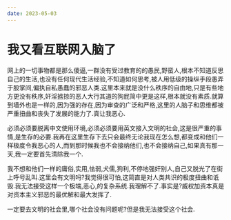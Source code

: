 ```yaml
---
date: 2023-05-03
---
```


# 我又看互联网入脑了

网上的一切事物都是那么傻逼,一群没有受过教育的的愚民,野蛮人,根本不知道反思自己的生活,也没有任何现代生活经验,不知道如何思考,被人用低级的操纵手段愚弄于股掌间,偏执自私愚蠢的邪恶人类.这里本来就是没什么秩序的自由地,只是有些地方更没有秩序,奸淫掳掠的恶人大行其道的狗屁简中更是这样,根本就没有素质.就算到墙外也是一样的,因为强的存在,因为审查的广泛和严格,这里的人脑子和思维都被严重扭曲和丧失了发展的能力了.真让我恶心.

必须必须要脱离中文使用环境,必须必须要用英文接入文明的社会,这是很严重的事情,是生存的必要.我再在这里生存下去只会最终无论我现在怎么想,都变成和他们一样极度令我恶心的人,而到那时候我也不会接纳他们,也不会接纳自己,如果真有那一天,我一定要首先清除我一个.

我不想和他们一样的庸俗,实用,怯弱,犬儒,狗利,不停地强奸别人,自己又脱光了在街上呼号乱叫.这里会有文明吗?我觉得很可怕,这简直是对人类共识的极度扭曲和诋毁.我无法接受这样一个极端,恶心,的复杂系统.我理解不了.事实是?威权加资本真是对资本主义邪恶的最优解和最大发挥了.

一定要去文明的社会里,哪个社会没有问题呢?但是我无法接受这个社会.
